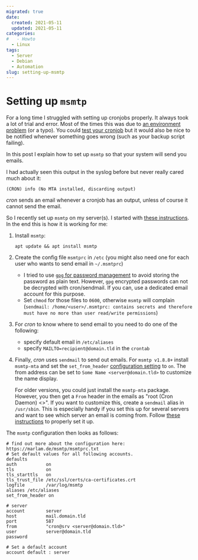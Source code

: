 ```yaml
---
migrated: true
date:
  created: 2021-05-11
  updated: 2021-05-11
categories:
#   - Howto
  - Linux
tags:
  - Server
  - Debian
  - Automation
slug: setting-up-msmtp
---
```

# Setting up `msmtp`

For a long time I struggled with setting up cronjobs properly.
It always took a lot of trial and error.
Most of the times this was due to [an environment problem](https://serverfault.com/a/449652) (or a typo).
You could [test your cronjob](https://serverfault.com/a/85906) but it would also be nice to be notified whenever something goes wrong (such as your backup script failing).

In this post I explain how to set up `msmtp` so that your system will send you emails.

<!-- more -->

I had actually seen this output in the syslog before but never really cared much about it:

```output
(CRON) info (No MTA installed, discarding output)
```

_cron_ sends an email whenever a cronjob has an output, unless of course it cannot send the email.

So I recently set up `msmtp` on my server(s).
I started with [these instructions](https://wiki.archlinux.org/index.php/Msmtp).
In the end this is how it is working for me:

1. Install `msmtp`:

    ```shell
    apt update && apt install msmtp
    ```

2. Create the config file `msmtprc` in `/etc` (you might also need one for each user who wants to send email in `~/.msmtprc`)
    * I tried to use [`gpg` for password management](https://wiki.archlinux.org/title/Msmtp#Password_management) to avoid storing the password as plain text.
    However, `gpg` encrypted passwords can not be decrypted with cron/sendmail.
    If you can, use a dedicated email account for this purpose.
    * Set `chmod` for those files to `0600`, otherwise `msmtp` will complain (`sendmail: /home/<user>/.msmtprc: contains secrets and therefore must have no more than user read/write permissions`)
3. For _cron_ to know where to send email to you need to do one of the following:
    * specify default email in `/etc/aliases`
    * specify `MAILTO=recipient@domain.tld` in the `crontab`
4. Finally, _cron_ uses `sendmail` to send out emails.
    For `msmtp v1.8.8+` install `msmtp-mta` and set the `set_from_header` [configuration setting](https://marlam.de/msmtp/msmtp.html#Commands-specific-to-sendmail-mode) to `on`.
    The from address can be set to `Some Name <server@domain.tld>` to customize the name display.

    For older versions, you could just install the `msmtp-mta` package.
    However, you then get a `From` header in the emails as "root (Cron Daemon) <>".
    If you want to customize this, create a `sendmail` alias in `/usr/sbin`.
    This is especially handy if you set this up for several servers and want to see which server an email is coming from.
    Follow [these instructions](https://serverfault.com/a/1045006) to properly set it up.

The `msmtp` configuration then looks as follows:

```nginx title="msmtprc"
# find out more about the configuration here: https://marlam.de/msmtp/msmtprc.txt
# Set default values for all following accounts.
defaults
auth           on
tls            on
tls_starttls   on
tls_trust_file /etc/ssl/certs/ca-certificates.crt
logfile        /var/log/msmtp
aliases /etc/aliases
set_from_header on

# server
account        server
host           mail.domain.tld
port           587
from           "cron@srv <server@domain.tld>"
user           server@domain.tld
password

# Set a default account
account default : server
```
